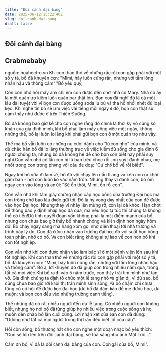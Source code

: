 ```yaml
---
title: "Đôi cánh đại bàng"
date: 2025-06-12T15:22:40Z
slug: doi-canh-dai-bang
draft: false
---
```


## Đôi cánh đại bàng

## Crabmebaby

nguồn: hoahoctro.vn 
Khi con than thở về những rắc rối con gặp phải với một số y tá, bố đã khuyên con: "Mimi, hãy luôn cứng rắn, nhưng với tấm lòng nhân hậu và thông cảm" 
"Bố yêu quý,
 
Con còn nhớ hồi mấy anh chị em con được đến chơi nhà cô Mary. Nhà cô ấy là một quán trọ kiêm luôn quán bar thật lớn. Bọn con đã nghĩ đó là cả một lâu đài tuyệt vời vì bọn con được uống soda lu bù và tha hồ nhồi nhét đủ loại kẹo. Khi nghe tin bố sẽ làm việc vài tiếng mỗi ngày ở đó, bọn con thật sự cảm thấy như được ở trên Thiên Đường.
 
Bố đã không bao giờ kể cho con nghe rằng đó chính là thời kỳ vô cùng kó khăn của gia đình mình, khi bố phải làm mấy công việc một ngày, không những thế, bố lại luôn lo lắng khi phải gửi bọn con ở một quán trọ như vậy.

Thế mà bố vẫn luôn có những nụ cười dành cho "lũ con nhỏ" của mình, và dù chắc hẳn bố đã lo lắng thường trực về việc kiếm đủ sống cho gia đình 6 người chúng ta, nhưng bố đã không hề để cho bọn con biết hay phải suy nghĩ.Con vẫn nhớ có lần con bị lũ bạn trêu chọc rồi con suýt đánh nhau, mẹ nhốt trong con trong phòng với câu đe doạ: "Cứ chờ bố về rồi biết!".
 
Ngay khi bố vừa đi làm về, bố đã vội chạy lên cầu thang và kéo con ra khỏi gầm bàn - nơi con luôn bò vào nằm trốn. Nhưng thay vì đánh con, bố ôm ngay con vào lòng và an ủi: "Sẽ ổn thôi, Mimi, ổn rồi con".
 
Con vẫn nhớ khi tấm giấy chứng nhận cấp học bổng của trường Đại học mà con trông chờ bao lâu được gửi tới. Đó là hy vọng duy nhất của con để được vào học Đại học. Nhưng thay vì nhảy lên mừng rỡ, con lại oà khóc. Hạn chót để thông báo ý định nhập học đã qua, mà nếu học tự túc thì chúng ta không thể có tiền!Dù tính quyết đoán vốn không phải là một điểm mạnh của bố, nhưng con chưa bao giờ thấy bố nhanh chóng và kiên định hơn ngày hôm đó! Bố chạy ngay sang nhà hàng xóm gọi nhờ điện thoại tới nhà trường và trình bày lý do.
Con đã được nhận vào trường đại học đó với suất học bổng toàn phần, nhờ có bố. Và con biết rằng không ai tự hào về con hơn bố khi con tốt nghiệp.
 
Con vẫn nhớ khi con được nhận vào làm bác sĩ ở một bệnh viện lớn sau khi tốt nghiệp. Khi con than thở về những rắc rối con gặp phải với một số y tá, bố đã khuyên con: "Mimi, hãy luôn cứng rắn, nhưng với tấm lòng nhân hậu và thông cảm". Bố ạ, lời khuyên đó đã giúp con trong nhiều năm qua, trong tất cả mọi việc.Khi bố ra đi vào 5 năm trước, con thấy trái tim mình như tan vỡ. Gia đình chúng ta định tổ chức một lễ tang nhỏ và giản dị, vì dù sao, bố cũng chưa bao giờ rời khỏi thị trấn mình sinh sống, và bố chậm chí chưa từng có cơ hội để được học đại học (dù bố đã đảm bảo để mẹ được học, dù muộn; và bọn con đều vào những trường danh tiếng).
 
Thế nhưng đã có rất nhiều người đến dự lễ tang. Có nhiều người con không biết, nhưng họ nói bố đã từng giúp họ nhiều việc trong cuộc sống và họ muốn đến chào bố lần cuối cùng. Lời nhận xét của bạn con đã đúng: "Dường như tất cả mọi người trong thị trấn đều biết bố của cậu".
 
Hồi còn sống, bố thường hát cho con nghe một đoạn nhạc bố yêu thích: "Con sẽ lớn lên trên đôi cánh đại bàng, sẽ toả sáng như ánh Mặt Trời...".
 
Cảm ơn bố, vì đã là đôi cánh đại bàng của con.
Con gái của bố,
Mimi".
